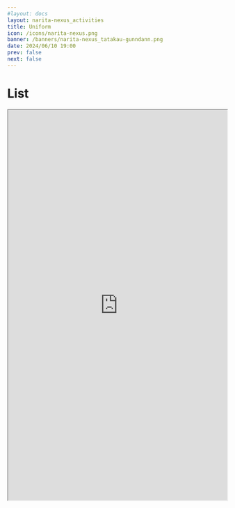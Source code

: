 ```yaml
---
#layout: docs
layout: narita-nexus_activities
title: Uniform
icon: /icons/narita-nexus.png
banner: /banners/narita-nexus_tatakau-gunndann.png
date: 2024/06/10 19:00
prev: false
next: false
---
```



# List
<iframe width=100% height=900px
  src="https://docs.google.com/spreadsheets/d/e/2PACX-1vRigyzhypNzYCD_m4T-nbO_9IScnYmCOnjJXO1xQ8Eo4DDDYTeyi62wXAleF_XHT5E5nZBd62Mt3sBh/pubhtml?gid=0&amp;single=true&amp;widget=false&amp;headers=false&amp;chrome=false"
  class="sheet_iframe"
></iframe>


<style>
.sheet_iframe {
    aspect-ratio: 9 / 16;
    max-width: 1000px;
    width: 100%;
    height: auto;
}
</style>